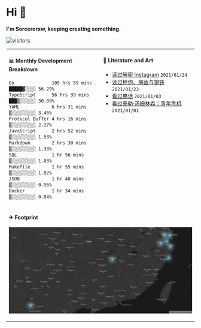 # Hi 👋

**I'm Sorcererxw, keeping creating something.**

![visitors](https://visitor-badge.glitch.me/badge?page_id=sorcererxw.sorcererx)

<table width="800px">
<tr>
<td valign="top" width="50%">

#### 📊 Monthly Development Breakdown

<!--START_SECTION:waka-->
```text
Go              105 hrs 59 mins █████▓░░░░ 56.29%
TypeScript      56 hrs 39 mins  ███▒░░░░░░ 30.09%
YAML            6 hrs 31 mins   ▒░░░░░░░░░ 3.46%
Protocol Buffer 4 hrs 16 mins   ▒░░░░░░░░░ 2.27%
JavaScript      2 hrs 52 mins   ▒░░░░░░░░░ 1.53%
Markdown        2 hrs 30 mins   ▒░░░░░░░░░ 1.33%
SQL             1 hr 56 mins    ▒░░░░░░░░░ 1.03%
Makefile        1 hr 55 mins    ▒░░░░░░░░░ 1.02%
JSON            1 hr 48 mins    ▒░░░░░░░░░ 0.96%
Docker          1 hr 34 mins    ▒░░░░░░░░░ 0.84%
```
<!--END_SECTION:waka-->

<td valign="top" width="50%">

#### 💃 Literature and Art

<!--START_SECTION:douban-->
* [读过解密 Instagram](https://book.douban.com/subject/35252483/) <code>2021/01/24</code>
* [读过枪炮、病菌与钢铁](https://book.douban.com/subject/1813841/) <code>2021/01/23</code>
* [看过电话](http://movie.douban.com/subject/30346025/) <code>2021/01/03</code>
* [看过泰勒·汤姆林森：青年危机](http://movie.douban.com/subject/34979178/) <code>2021/01/01</code>

<!--END_SECTION:douban-->

</td>
</tr>
<tr>
<td colspan="2">

#### ✈ Footprint

![footprint](./footprint.png)

</td>
</tr>
</table>


